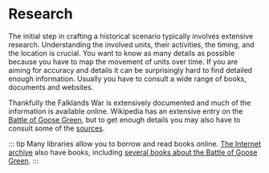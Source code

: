 # Research

The initial step in crafting a historical scenario typically involves extensive research. Understanding the involved
units, their activities, the timing, and the location is crucial. You want to know as many details as possible
because you have to map the movement of units over time. If you are aiming for accuracy and details it can
be surprisingly hard to find detailed enough information. Usually you have to consult a wide range of books, documents
and websites.

Thankfully the Falklands War is extensively documented and much of the information is available online. Wikipedia has an extensive
entry on the [Battle of Goose Green](https://en.wikipedia.org/wiki/Battle_of_Goose_Green), but to get enough details
you may also have to consult some of the [sources](https://en.wikipedia.org/wiki/Battle_of_Goose_Green#Sources).

::: tip
Many libraries allow you to borrow and read books online. [The Internet archive](https://archive.org/) also have books, including
[several books about the Battle of Goose Green](https://archive.org/search?query=title%3A%28goose%20green%29).
:::
